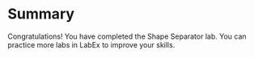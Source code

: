 # Summary

Congratulations! You have completed the Shape Separator lab. You can practice more labs in LabEx to improve your skills.
